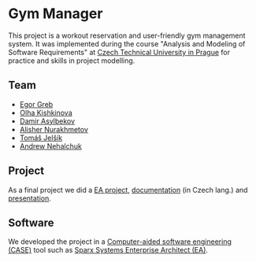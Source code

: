 # Gym Manager

This project is a workout reservation and user-friendly gym management system. It was implemented during the course "Analysis and Modeling of Software Requirements" at [Czech Technical University in Prague](https://en.wikipedia.org/wiki/Czech_Technical_University_in_Prague) for practice and skills in project modelling.

## Team

- [Egor Greb](https://www.linkedin.com/in/grebegor/)
- [Olha Kishkinova](https://www.linkedin.com/in/olha-kishkinova-b10015234/)
- [Damir Asylbekov](https://www.linkedin.com/in/dmr4eg/)
- [Alisher Nurakhmetov](https://www.linkedin.com/in/alisher-nurakhmetov-16b519242/)
- [Tomáš Jelšík](https://www.linkedin.com/in/tom%C3%A1%C5%A1-jel%C5%A1%C3%ADk-b72b76275/)
- [Andrew Nehalchuk](https://www.linkedin.com/in/andneh/)


## Project

As a final project we did a [EA project](./Enterprise%20Architect/GymManager.eapx), [documentation]() (in Czech lang.) and [presentation](./Documents/GymManager%20presentation%20slides.pdf).

## Software

We developed the project in a [Computer-aided software engineering (CASE)](https://en.wikipedia.org/wiki/Computer-aided_software_engineering) tool such as [Sparx Systems Enterprise Architect (EA)](https://en.wikipedia.org/wiki/Enterprise_Architect_(software)).